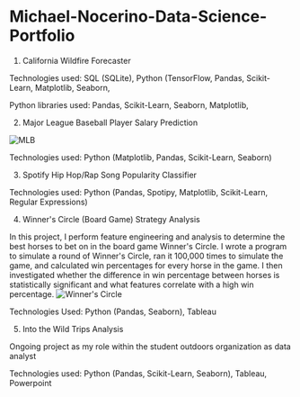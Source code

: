 # Michael-Nocerino-Data-Science-Portfolio

1. California Wildfire Forecaster


Technologies used: SQL (SQLite), Python (TensorFlow, Pandas, Scikit-Learn, Matplotlib, Seaborn, 

Python libraries used: Pandas, Scikit-Learn, Seaborn, Matplotlib, 


2. Major League Baseball Player Salary Prediction


![MLB](https://user-images.githubusercontent.com/81653555/183905302-ae16fd45-4834-4c3a-ac3d-d0cb2a866470.JPG)

Technologies used: Python (Matplotlib, Pandas, Scikit-Learn, Seaborn)

3. Spotify Hip Hop/Rap Song Popularity Classifier



Technologies used: Python (Pandas, Spotipy, Matplotlib, Scikit-Learn, Regular Expressions)



4. Winner's Circle (Board Game) Strategy Analysis

In this project, I perform feature engineering and analysis to determine the best horses to bet on in the board game Winner's Circle. I wrote a program to simulate a round of Winner's Circle, ran it 100,000 times to simulate the game, and calculated win percentages for every horse in the game. I then investigated whether the difference in win percentage between horses is statistically significant and what features correlate with a high win percentage. 
![Winner's Circle](https://user-images.githubusercontent.com/81653555/183905135-77e797f2-da26-4a4c-9a85-3c78cac14e0e.JPG)


Technologies Used: Python (Pandas, Seaborn), Tableau


5. Into the Wild Trips Analysis

Ongoing project as my role within the student outdoors organization as data analyst

Technologies used: Python (Pandas, Scikit-Learn, Seaborn), Tableau, Powerpoint
